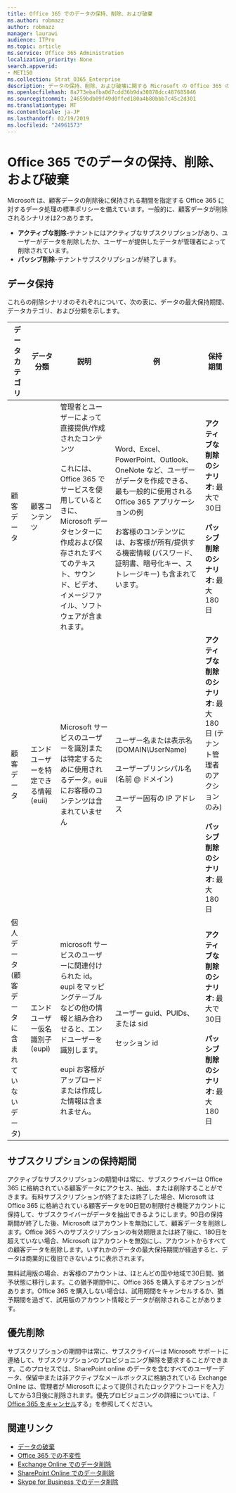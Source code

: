 ```yaml
---
title: Office 365 でのデータの保持、削除、および破棄
ms.author: robmazz
author: robmazz
manager: laurawi
audience: ITPro
ms.topic: article
ms.service: Office 365 Administration
localization_priority: None
search.appverid:
- MET150
ms.collection: Strat_O365_Enterprise
description: データの保持、削除、および破壊に関する Microsoft の Office 365 のポリシーの概要。
ms.openlocfilehash: 8a773ebafba0d7cdd36b9da30878dcc487685846
ms.sourcegitcommit: 24659bdb09f49d0ffed180a4b80bbb7c45c2d301
ms.translationtype: MT
ms.contentlocale: ja-JP
ms.lasthandoff: 02/19/2019
ms.locfileid: "24961573"
---
```

# <a name="data-retention-deletion-and-destruction-in-office-365"></a>Office 365 でのデータの保持、削除、および破棄

Microsoft は、顧客データの削除後に保持される期間を指定する Office 365 に対するデータ処理の標準ポリシーを備えています。一般的に、顧客データが削除されるシナリオは2つあります。

- **アクティブな削除**-テナントにはアクティブなサブスクリプションがあり、ユーザーがデータを削除したか、ユーザーが提供したデータが管理者によって削除されています。
- **パッシブ削除**-テナントサブスクリプションが終了します。

## <a name="data-retention"></a>データ保持

これらの削除シナリオのそれぞれについて、次の表に、データの最大保持期間、データカテゴリ、および分類を示します。

| データカテゴリ | データ分類 | 説明 | 例 | 保持期間 |
|-----------------|-----------------|-----------------|----------------------------------|-------------------------------|
| 顧客データ | 顧客コンテンツ| 管理者とユーザーによって直接提供/作成されたコンテンツ <br><br> これには、Office 365 でサービスを使用しているときに、Microsoft データセンターに作成および保存されたすべてのテキスト、サウンド、ビデオ、イメージファイル、ソフトウェアが含まれます。 | Word、Excel、PowerPoint、Outlook、OneNote など、ユーザーがデータを作成できる、最も一般的に使用される Office 365 アプリケーションの例 <br><br> お客様のコンテンツには、お客様が所有/提供する機密情報 (パスワード、証明書、暗号化キー、ストレージキー) も含まれています。 | **アクティブな削除のシナリオ:** 最大で30日 <br><br> **パッシブ削除のシナリオ:** 最大180日 |
| 顧客データ | エンドユーザーを特定できる情報 (euii) | Microsoft サービスのユーザーを識別または特定するために使用されるデータ。euii にお客様のコンテンツは含まれていません | ユーザー名または表示名 (DOMAIN\UserName) <br><br> ユーザープリンシパル名 (名前 @ ドメイン) <br><br>  ユーザー固有の IP アドレス | **アクティブな削除のシナリオ:** 最大180日 (テナント管理者のアクションのみ) <br><br> **パッシブ削除のシナリオ:** 最大180日 |
| 個人データ <br> (顧客データに含まれていないデータ) | エンドユーザー仮名識別子 (eupi) | microsoft サービスのユーザーに関連付けられた id。eupi をマッピングテーブルなどの他の情報と組み合わせると、エンドユーザーを識別します。 <br><br> eupi お客様がアップロードまたは作成した情報は含まれません。 | ユーザー guid、PUIDs、または sid <br><br> セッション id | **アクティブな削除のシナリオ:** 最大で30日 <br><br> **パッシブ削除のシナリオ:** 最大180日 |

## <a name="subscription-retention"></a>サブスクリプションの保持期間

アクティブなサブスクリプションの期間中は常に、サブスクライバーは Office 365 に格納されている顧客データにアクセス、抽出、または削除することができます。有料サブスクリプションが終了または終了した場合、Microsoft は Office 365 に格納されている顧客データを90日間の制限付き機能アカウントに保持して、サブスクライバーがデータを抽出できるようにします。90日の保持期間が終了した後、Microsoft はアカウントを無効にして、顧客データを削除します。Office 365 へのサブスクリプションの有効期限または終了後に、180日を超えていない場合、Microsoft はアカウントを無効にし、アカウントからすべての顧客データを削除します。いずれかのデータの最大保持期間が経過すると、データは商業的に復旧できないように表示されます。

無料試用版の場合、お客様のアカウントは、ほとんどの国や地域で30日間、猶予状態に移行します。この猶予期間中に、Office 365 を購入するオプションがあります。Office 365 を購入しない場合は、試用期間をキャンセルするか、猶予期間を過ぎて、試用版のアカウント情報とデータが削除されることがあります。

## <a name="expedited-deletion"></a>優先削除
サブスクリプションの期間中は常に、サブスクライバーは Microsoft サポートに連絡して、サブスクリプションのプロビジョニング解除を要求することができます。このプロセスでは、SharePoint online のデータを含むすべてのユーザーデータ、保留中または非アクティブなメールボックスに格納されている Exchange Online は、管理者が Microsoft によって提供されたロックアウトコードを入力してから3日後に削除されます。優先プロビジョニングの詳細については、「 [Office 365 をキャンセル](https://support.office.com/article/Cancel-Office-365-for-business-b1bc0bef-4608-4601-813a-cdd9f746709a)する」を参照してください。

## <a name="related-links"></a>関連リンク
- [データの破棄](office-365-data-destruction.md)
- [Office 365 での不変性](office-365-data-immutability.md)
- [Exchange Online でのデータ削除](office-365-exchange-online-data-deletion.md)
- [SharePoint Online でのデータ削除](office-365-sharepoint-online-data-deletion.md)
- [Skype for Business でのデータ削除](office-365-skype-data-deletion.md)